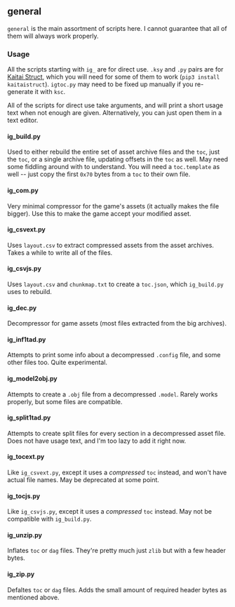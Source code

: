 ## general
`general` is the main assortment of scripts here. I cannot guarantee that all of them will always work properly.

### Usage
All the scripts starting with `ig_` are for direct use. `.ksy` and `.py` pairs are for [Kaitai Struct](https://kaitai.io), which you will need for some of them to work (`pip3 install kaitaistruct`). `igtoc.py` may need to be fixed up manually if you re-generate it with `ksc`.

All of the scripts for direct use take arguments, and will print a short usage text when not enough are given. Alternatively, you can just open them in a text editor.

#### ig_build.py
Used to either rebuild the entire set of asset archive files and the `toc`, just the `toc`, or a single archive file, updating offsets in the `toc` as well. May need some fiddling around with to understand. You will need a `toc.template` as well -- just copy the first `0x70` bytes from a `toc` to their own file.

#### ig_com.py
Very minimal compressor for the game's assets (it actually makes the file bigger). Use this to make the game accept your modified asset.

#### ig_csvext.py
Uses `layout.csv` to extract compressed assets from the asset archives. Takes a while to write all of the files.

#### ig_csvjs.py
Uses `layout.csv` and `chunkmap.txt` to create a `toc.json`, which `ig_build.py` uses to rebuild.

#### ig_dec.py
Decompressor for game assets (most files extracted from the big archives).

#### ig_inf1tad.py
Attempts to print some info about a decompressed `.config` file, and some other files too. Quite experimental.

#### ig_model2obj.py
Attempts to create a `.obj` file from a decompressed `.model`. Rarely works properly, but some files are compatible.

#### ig_split1tad.py
Attempts to create split files for every section in a decompressed asset file. Does not have usage text, and I'm too lazy to add it right now.

#### ig_tocext.py
Like `ig_csvext.py`, except it uses a _compressed_ `toc` instead, and won't have actual file names. May be deprecated at some point.

#### ig_tocjs.py
Like `ig_csvjs.py`, except it uses a _compressed_ `toc` instead. May not be compatible with `ig_build.py`.

#### ig_unzip.py
Inflates `toc` or `dag` files. They're pretty much just `zlib` but with a few header bytes.

#### ig_zip.py
Defaltes `toc` or `dag` files. Adds the small amount of required header bytes as mentioned above.